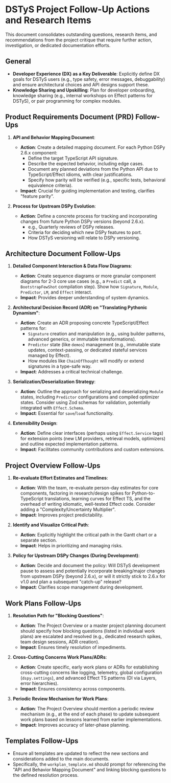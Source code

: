 # DSTyS Project Follow-Up Actions and Research Items

This document consolidates outstanding questions, research items, and recommendations from the project critique that require further action, investigation, or dedicated documentation efforts.

## General
- **Developer Experience (DX) as a Key Deliverable**: Explicitly define DX goals for DSTyS users (e.g., type safety, error messages, debuggability) and ensure architectural choices and API designs support these.
- **Knowledge Sharing and Upskilling**: Plan for developer onboarding, knowledge sharing (e.g., internal workshops on Effect patterns for DSTyS), or pair programming for complex modules.

## Product Requirements Document (PRD) Follow-Ups

1.  **API and Behavior Mapping Document**:
    *   **Action**: Create a detailed mapping document. For each Python DSPy 2.6.x component:
        *   Define the target TypeScript API signature.
        *   Describe the expected behavior, including edge cases.
        *   Document any planned deviations from the Python API due to TypeScript/Effect idioms, with clear justifications.
        *   Specify how parity will be verified (e.g., specific tests, behavioral equivalence criteria).
    *   **Impact**: Crucial for guiding implementation and testing, clarifies "feature parity".

2.  **Process for Upstream DSPy Evolution**:
    *   **Action**: Define a concrete process for tracking and incorporating changes from future Python DSPy versions (beyond 2.6.x).
        *   e.g., Quarterly reviews of DSPy releases.
        *   Criteria for deciding which new DSPy features to port.
        *   How DSTyS versioning will relate to DSPy versioning.

## Architecture Document Follow-Ups

1.  **Detailed Component Interaction & Data Flow Diagrams**:
    *   **Action**: Create sequence diagrams or more granular component diagrams for 2-3 core use cases (e.g., a `Predict` call, a `BootstrapFewShot` compilation step). Show how `Signature`, `Module`, `Predictor`, `LM`, and `Effect` interact.
    *   **Impact**: Provides deeper understanding of system dynamics.

2.  **Architectural Decision Record (ADR) on "Translating Pythonic Dynamism"**:
    *   **Action**: Create an ADR proposing concrete TypeScript/Effect patterns for:
        *   `Signature` creation and manipulation (e.g., using builder patterns, advanced generics, or immutable transformations).
        *   `Predictor` state (like `demos`) management (e.g., immutable state updates, context-passing, or dedicated stateful services managed by Effect).
        *   How modules like `ChainOfThought` will modify or extend signatures in a type-safe way.
    *   **Impact**: Addresses a critical technical challenge.

3.  **Serialization/Deserialization Strategy**:
    *   **Action**: Outline the approach for serializing and deserializing `Module` states, including `Predictor` configurations and compiled optimizer states. Consider using Zod schemas for validation, potentially integrated with `Effect.Schema`.
    *   **Impact**: Essential for `save`/`load` functionality.

4.  **Extensibility Design**:
    *   **Action**: Define clear interfaces (perhaps using `Effect.Service` tags) for extension points (new LM providers, retrieval models, optimizers) and outline expected implementation patterns.
    *   **Impact**: Facilitates community contributions and custom extensions.

## Project Overview Follow-Ups

1.  **Re-evaluate Effort Estimates and Timelines**:
    *   **Action**: With the team, re-evaluate person-day estimates for core components, factoring in research/design spikes for Python-to-TypeScript translations, learning curves for Effect TS, and the overhead of writing idiomatic, well-tested Effect code. Consider adding a "Complexity/Uncertainty Multiplier".
    *   **Impact**: Improves project predictability.

2.  **Identify and Visualize Critical Path**:
    *   **Action**: Explicitly highlight the critical path in the Gantt chart or a separate section.
    *   **Impact**: Helps in prioritizing and managing risks.

3.  **Policy for Upstream DSPy Changes (During Development)**:
    *   **Action**: Decide and document the policy: Will DSTyS development pause to assess and potentially incorporate breaking/major changes from upstream DSPy (beyond 2.6.x), or will it strictly stick to 2.6.x for v1.0 and plan a subsequent "catch-up" release?
    *   **Impact**: Clarifies scope management during development.

## Work Plans Follow-Ups

1.  **Resolution Path for "Blocking Questions"**:
    *   **Action**: The Project Overview or a master project planning document should specify how blocking questions (listed in individual work plans) are escalated and resolved (e.g., dedicated research spikes, team design sessions, ADR creation).
    *   **Impact**: Ensures timely resolution of impediments.

2.  **Cross-Cutting Concerns Work Plans/ADRs**:
    *   **Action**: Create specific, early work plans or ADRs for establishing cross-cutting concerns like logging, telemetry, global configuration (`dspy.settings`), and advanced Effect TS patterns (DI via Layers, error hierarchies).
    *   **Impact**: Ensures consistency across components.

3.  **Periodic Review Mechanism for Work Plans**:
    *   **Action**: The Project Overview should mention a periodic review mechanism (e.g., at the end of each phase) to update subsequent work plans based on lessons learned from earlier implementations.
    *   **Impact**: Improves accuracy of later-phase planning.

## Templates Follow-Ups
- Ensure all templates are updated to reflect the new sections and considerations added to the main documents.
- Specifically, the `workplan_template.md` should prompt for referencing the "API and Behavior Mapping Document" and linking blocking questions to the defined resolution process.